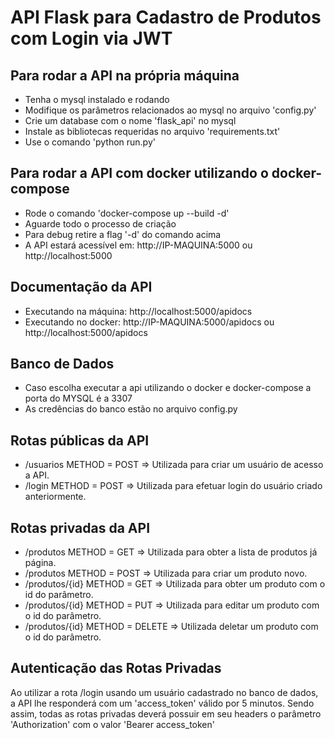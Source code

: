 # API Flask para Cadastro de Produtos com Login via JWT

## Para rodar a API na própria máquina
- Tenha o mysql instalado e rodando
- Modifique os parâmetros relacionados ao mysql  no arquivo 'config.py'
- Crie um database com o nome 'flask_api' no mysql
- Instale as bibliotecas requeridas no arquivo 'requirements.txt'
- Use o comando 'python run.py'

## Para rodar a API com docker utilizando o docker-compose
- Rode o comando 'docker-compose up --build -d'
- Aguarde todo o processo de criação
- Para debug retire a flag '-d' do comando acima
- A API estará acessível em: http://IP-MAQUINA:5000 ou http://localhost:5000

## Documentação da API
- Executando na máquina: http://localhost:5000/apidocs
- Executando no docker:   http://IP-MAQUINA:5000/apidocs ou http://localhost:5000/apidocs 

## Banco de Dados
- Caso escolha executar a api utilizando o docker e docker-compose a porta do MYSQL é a 3307
- As credências do banco estão no arquivo config.py

## Rotas públicas da API
- /usuarios METHOD = POST => Utilizada para criar um usuário de acesso a API.
- /login METHOD = POST => Utilizada para efetuar login do usuário criado anteriormente. 

## Rotas privadas da API
- /produtos METHOD = GET => Utilizada para obter a lista de produtos já página.
- /produtos METHOD = POST => Utilizada para criar um produto novo.
- /produtos/{id} METHOD = GET => Utilizada para obter um produto com o id do parâmetro.
- /produtos/{id} METHOD = PUT => Utilizada para editar um produto com o id do parâmetro.
- /produtos/{id} METHOD = DELETE => Utilizada deletar um produto com o id do parâmetro.

## Autenticação das Rotas Privadas
Ao utilizar a rota /login usando um usuário cadastrado no banco de dados, a API lhe responderá com um 'access_token' válido por 5 minutos. Sendo assim, todas as rotas privadas deverá possuir em seu headers o parâmetro 'Authorization' com o valor 'Bearer access_token'
